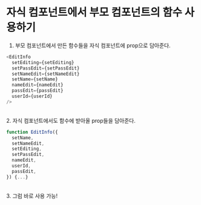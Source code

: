 <!-- @format -->

# 자식 컴포넌트에서 부모 컴포넌트의 함수 사용하기

1. 부모 컴포넌트에서 만든 함수들을 자식 컴포넌트에 prop으로 담아준다.

```javascript
<EditInfo
  setEditing={setEditing}
  setPassEdit={setPassEdit}
  setNameEdit={setNameEdit}
  setName={setName}
  nameEdit={nameEdit}
  passEdit={passEdit}
  userId={userId}
/>
```

<br/>
2. 자식 컴포넌트에서도 함수에 받아올 prop들을 담아준다.
<br/>

```javascript
function EditInfo({
  setName,
  setNameEdit,
  setEditing,
  setPassEdit,
  nameEdit,
  userId,
  passEdit,
}) {...}
```

<br/>
3. 그럼 바로 사용 가능!
